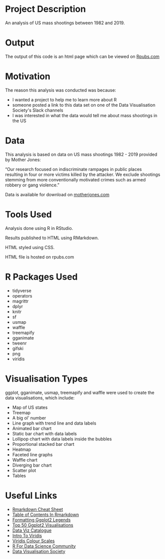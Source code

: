 # Project Description

An analysis of US mass shootings between 1982 and 2019.

# Output

The output of this code is an html page which can be viewed on [Rpubs.com](http://rpubs.com/foxnic/shootings_v1)


# Motivation

The reason this analysis was conducted was because: 

- I wanted a project to help me to learn more about R 
- someone posted a link to this data set on one of the Data Visualisation Society's Slack
 channels
- I was interested in what the data would tell me about mass shootings in the US

# Data

This analysis is based on data on US mass shootings 1982 - 2019 provided by Mother Jones:

“Our research focused on indiscriminate rampages in public places resulting in four or more victims killed by the attacker. We exclude shootings stemming from more conventionally motivated crimes such as armed robbery or gang violence.”

Data is available for download on [motherjones.com](https://www.motherjones.com/politics/2012/12/mass-shootings-mother-jones-full-data/)

# Tools Used
Analysis done using R in RStudio.

Results published to HTML using RMarkdown.

HTML styled using CSS.

HTML file is hosted on rpubs.com

# R Packages Used

- tidyverse
- operators
- magrittr
- dplyr
- knitr
- sf
- usmap
- waffle
- treemapify
- gganimate
- tweenr
- gifski
- png
- viridis

# Visualisation Types

ggplot, gganimate, usmap, treemapify and waffle were used to create the data visualisations, which include:

- Map of US states 
- Treemap 
- A big ol' number
- Line graph with trend line and data labels
- Animated bar chart
- Static bar chart with data labels
- Lollipop chart with data labels inside the bubbles
- Proportional stacked bar chart
- Heatmap
- Faceted line graphs
- Waffle chart
- Diverging bar chart 
- Scatter plot
- Tables

# Useful Links

- [Rmarkdown Cheat Sheet](https://www.rstudio.com/wp-content/uploads/2015/02/rmarkdown-cheatsheet.pdf)
- [Table of Contents In Rmarkdown](https://bookdown.org/yihui/rmarkdown/html-document.html)
- [Formatting Ggplot2 Legends](http://www.sthda.com/english/wiki/ggplot2-legend-easy-steps-to-change-the-position-and-the-appearance-of-a-graph-legend-in-r-software)
- [Top 50 Ggplot2 Visualisations](http://r-statistics.co/Top50-Ggplot2-Visualizations-MasterList-R-Code)
- [Data Viz Catalogue](https://datavizcatalogue.com/)
- [Intro To Viridis](https://cran.r-project.org/web/packages/viridis/vignettes/intro-to-viridis.html)
- [Viridis Colour Scales](https://ggplot2.tidyverse.org/reference/scale_viridis.html)
- [R For Data Science Community](https://www.rfordatasci.com/)
- [Data Visualisation Society](https://www.datavisualizationsociety.com/)





